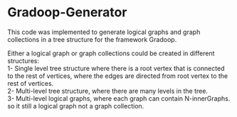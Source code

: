 # Gradoop-Generator
This code was implemented to generate logical graphs and graph collections in a tree structure for the framework Gradoop.<br />

Either a logical graph or graph collections could be created in different structures: <br />
1- Single level tree structure where there is a root vertex that is connected to the rest of vertices, where the edges are directed from root vertex to the rest of vertices. <br />
2- Multi-level tree structure, where there are many levels in the tree. <br />
3- Multi-level logical graphs, where each graph can contain N-innerGraphs. so it still a logical graph not a graph collection. <br />
